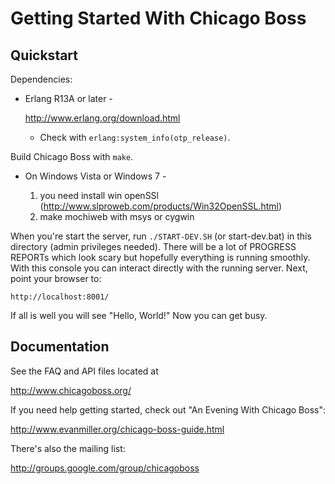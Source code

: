 Getting Started With Chicago Boss
=================================

Quickstart
----------

Dependencies:

* Erlang R13A or later -

    <http://www.erlang.org/download.html>

  * Check with `erlang:system_info(otp_release)`.

Build Chicago Boss with `make`.

* On Windows Vista or Windows 7 -

    1. you need install win openSSl (http://www.slproweb.com/products/Win32OpenSSL.html)
    2. make mochiweb with msys or cygwin

When you're start the server, run `./START-DEV.SH` (or start-dev.bat) in this
directory (admin privileges needed).  There will be a lot of PROGRESS REPORTs
which look scary but hopefully everything is running smoothly. With this
console you can interact directly with the running server. Next, point your
browser to:

    http://localhost:8001/

If all is well you will see "Hello, World!" Now you can get busy. 


Documentation
-------------

See the FAQ and API files located at

<http://www.chicagoboss.org/>

If you need help getting started, check out "An Evening With Chicago Boss":

<http://www.evanmiller.org/chicago-boss-guide.html>

There's also the mailing list:

<http://groups.google.com/group/chicagoboss>
